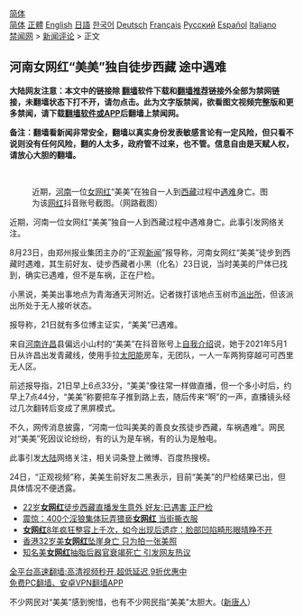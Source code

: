  <!-- 面包屑导航 --> <div class="breadcrumb"><!-- GTranslate: https://gtranslate.io/ -->  <div class="switcher notranslate">  <div class="selected">  <a href="#" onclick="return false;"> 简体</a>  </div>  <div class="option">  <a href="https://www.bannedbook.org" onclick="doGTranslate('zh-CN|zh-CN');jQuery('div.switcher div.selected a').html(jQuery(this).html());return false;" title="简体中文" class="nturl selected"> 简体</a>  <a href="https://www.bannedbook.org/zh-tw/" onclick="doGTranslate('zh-CN|zh-TW');jQuery('div.switcher div.selected a').html(jQuery(this).html());return false;" title="繁體中文" class="nturl"> 正體</a>  <a href="https://www.bannedbook.org/en/" onclick="doGTranslate('zh-CN|en');jQuery('div.switcher div.selected a').html(jQuery(this).html());return false;" title="English" class="nturl"> English</a>  <a href="https://www.bannedbook.org/ja/" onclick="doGTranslate('zh-CN|ja');jQuery('div.switcher div.selected a').html(jQuery(this).html());return false;" title="日本語" class="nturl"> 日語</a>  <a href="https://www.bannedbook.org/ko/" onclick="doGTranslate('zh-CN|ko');jQuery('div.switcher div.selected a').html(jQuery(this).html());return false;" title="한국어" class="nturl"> 한국어</a>  <a href="https://www.bannedbook.org/de/" onclick="doGTranslate('zh-CN|de');jQuery('div.switcher div.selected a').html(jQuery(this).html());return false;" title="Deutsch" class="nturl"> Deutsch</a>  <a href="https://www.bannedbook.org/fr/" onclick="doGTranslate('zh-CN|fr');jQuery('div.switcher div.selected a').html(jQuery(this).html());return false;" title="Français" class="nturl"> Français</a>  <a href="https://www.bannedbook.org/ru/" onclick="doGTranslate('zh-CN|ru');jQuery('div.switcher div.selected a').html(jQuery(this).html());return false;" title="Русский" class="nturl"> Русский</a>  <a href="https://www.bannedbook.org/es/" onclick="doGTranslate('zh-CN|es');jQuery('div.switcher div.selected a').html(jQuery(this).html());return false;" title="Español" class="nturl"> Español</a>  <a href="https://www.bannedbook.org/it/" onclick="doGTranslate('zh-CN|it');jQuery('div.switcher div.selected a').html(jQuery(this).html());return false;" title="Italiano" class="nturl"> Italiano</a>  </div>  </div>      <div class='breadcrumb-sub'><!-- Breadcrumb NavXT 6.3.0 --> <a href="https://www.bannedbook.org/" class="home">禁闻网</a> &gt; <a href="https://www.bannedbook.org/bnews/comments/" class="category">新闻评论</a> &gt; 正文</div></div><h2>河南女网红“美美”独自徒步西藏 途中遇难</h2> <p class="notice"><b>大陆网友注意：本文中的链接除 <a href="https://github.com/bannedbook/fanqiang" >翻墙</a>软件下载和<a href="https://github.com/killgcd/justmysocks/blob/master/README.md">翻墙推荐</a>链接外全部为禁网链接，未翻墙状态下打不开，请勿点击。此为文字版禁闻，欲看图文视频完整版和更多禁闻，请下载<a href="https://github.com/bannedbook/fanqiang">翻墙软件或APP</a>后翻墙上禁闻网。</p><p>备注：翻墙看新闻非常安全，翻墙以真实身份发表敏感言论有一定风险，但只看不说则没有任何风险，翻的人太多，政府管不过来，也不管。信息自由是天赋人权，请放心大胆的翻墙。</b></p>  <div class="entry"> <br /> <figure><a href="https://i2.wp.com/upload-images-bucket-v64rleca837do.s3.eu-west-1.amazonaws.com/wp-content/uploads/2021/08/25004735/e012f0c4be30bd6b5d67330a891fe7d8.jpeg?fit=585%2C407&#038;ssl=1" data-caption="近期，河南一位女网红“美美”在独自一人到西藏过程中遇难身亡。图为该网红抖音账号截图。（网路截图）"></a><figcaption class="wp-caption-text">近期，<a href="https://www.bannedbook.org/bnews/tag/%e6%b2%b3%e5%8d%97/" class="st_tag internal_tag" rel="tag" title="标签 河南 下的日志">河南</a>一位<a href="https://www.bannedbook.org/bnews/tag/%e5%a5%b3%e7%bd%91%e7%ba%a2/" class="st_tag internal_tag" rel="tag" title="标签 女网红 下的日志">女网红</a>“美美”在独自一人到<a href="https://www.bannedbook.org/bnews/tag/%e8%a5%bf%e8%97%8f/" class="st_tag internal_tag" rel="tag" title="标签 西藏 下的日志">西藏</a>过程中<a href="https://www.bannedbook.org/bnews/tag/%E9%81%87%E9%9A%BE/" class="st_tag internal_tag" rel="tag" title="标签 遇难 下的日志">遇难</a>身亡。图为该<a href="https://www.bannedbook.org/bnews/tag/%e7%bd%91%e7%ba%a2/" class="st_tag internal_tag" rel="tag" title="标签 网红 下的日志">网红</a>抖音账号截图。（网路截图）</figcaption></figure> <p>近期，河南一位女网红“美美”独自一人到西藏过程中遇难身亡。此事引发网络关注。</p> <p>8月23日，由郑州报业集团主办的“正观<span class='wp_keywordlink_affiliate'><a href="https://www.bannedbook.org/" title="新闻">新闻</a></span>”报导称，河南女网红“美美”徒步到西藏时遇难，其生前好友、徒步西藏者小黑（化名）23日说，当时美美的尸体已找到，确实已遇难，但不是车祸，正在尸检。</p>  <p>小黑说，美美出事地点为青海通天河附近。记者拨打该地点玉树市<a href="https://www.bannedbook.org/bnews/tag/%e6%b4%be%e5%87%ba%e6%89%80/" class="st_tag internal_tag" rel="tag" title="标签 派出所 下的日志">派出所</a>，但该派出所处于无人接听状态。</p> <p>报导称，21日就有多位博主证实，“美美”已遇难。</p>  <p>来自<a href="https://www.bannedbook.org/bnews/tag/%e6%b2%b3%e5%8d%97%e8%ae%b8%e6%98%8c/" class="st_tag internal_tag" rel="tag" title="标签 河南许昌 下的日志">河南许昌</a>县偏远小山村的“美美”在抖音账号上<a href="https://www.bannedbook.org/bnews/tag/%E8%87%AA%E6%88%91%E4%BB%8B%E7%BB%8D/" class="st_tag internal_tag" rel="tag" title="标签 自我介绍 下的日志">自我介绍</a>说，她于2021年5月1日从许昌出发青藏线，使用手拉<a href="https://www.bannedbook.org/bnews/tag/%e5%a4%aa%e9%98%b3%e8%83%bd/" class="st_tag internal_tag" rel="tag" title="标签 太阳能 下的日志">太阳能</a>房车，无团队，一人一车两狗穿越可可西里无人区。</p> <p>前述报导指，21日早上6点33分，“美美”像往常一样做直播，但一个多小时后，约早上7点44分，“美美”称要把车子推到路上去，随后传来“啊”的一声，直播镜头经过几次翻转后变成了黑屏模式。</p>  <p>不久，网传消息披露，“河南一位叫美美的善良女孩徒步西藏，车祸遇难”。网民对“美美”死因议论纷纷，有的认为是车祸，有的认为是触电。</p> <p>此事引发<span class='wp_keywordlink_affiliate'><a href="https://www.bannedbook.org/" title="大陆" target="_blank">大陆</a></span>网络关注，相关词条登上微博、百度热搜榜。</p>  <p>24日，“正观视频”称，美美生前好友二黑表示，目前“美美”的尸检结果已出，但具体情况不便透露。</p> <ul class='op-related-articles' title='相关阅读'> <li><a href='https://www.bannedbook.org/bnews/baitai/20210824/1612281.html' target='_blank'>22岁<b>女网红</b>徒步西藏直播发生意外 好友:已遇害 正尸检</a></li> <li><a href='https://www.bannedbook.org/bnews/worldnews/20210819/1608849.html' target='_blank'>震惊：400个淫狼集体玩弄猥亵<b>女网红</b> 当街撕衣服</a></li> <li><a href='https://www.bannedbook.org/bnews/yule/20210731/1597459.html' target='_blank'><b>女网红</b>8年疯狂整容上千次，如今出现后遗症：脸部凹陷畸形眼晴睁不开</a></li> <li><a href='https://www.bannedbook.org/bnews/baitai/20210718/1589523.html' target='_blank'>香港32岁美<b>女网红</b>坠崖身亡 只为拍一张美照</a></li> <li><a href='https://www.bannedbook.org/bnews/cnnews/20210715/1587296.html' target='_blank'>知名美<b>女网红</b>抽脂后器官衰竭死亡 引发网友热议</a></li> </ul> <p class="texttj"> <a href="https://github.com/bannedbook/fanqiang/wiki/V2ray%E6%9C%BA%E5%9C%BA" target="_blank">全平台高速翻墙:高清视频秒开,超低延迟,9折优惠中</a><br/> <a href="https://github.com/bannedbook/fanqiang/wiki/%E7%A6%81%E9%97%BB%E7%BD%91%E5%AE%89%E5%8D%93%E7%BF%BB%E5%A2%99%E6%96%B0%E9%97%BBAPP" target="_blank">免费PC翻墙、安卓VPN翻墙APP</a></p><p>不少网民对“美美”感到惋惜，也有不少网民指“美美”太胆大。(<span class='wp_keywordlink_affiliate'><a href="https://www.ntdtv.com/" title="新唐人">新唐人</a></span>）</p><a name='sharetosocial'></a>  <div style="margin-bottom:5px;padding-bottom:5px;clear:both"> <div id="archive-pix-1" class="banner-ads"> <!-- AuctionX Display platform tag START --> <div id="26318x728x90x621x_ADSLOT2" clicktrack="%%CLICK_URL_ESC%%"></div> <!-- AuctionX Display platform tag END --> </div> <div id="archive-pix-2" class="banner-ads"> <!-- AuctionX Display platform tag START --> <div id="26315x300x250x621x_ADSLOT2" clicktrack="%%CLICK_URL_ESC%%"></div> <!-- AuctionX Display platform tag END --> </div> </div>  <div id="archive-pix-1" class="banner-ads"> <!-- AuctionX Display platform tag START --> <div id="26318x728x90x621x_ADSLOT3" clicktrack="%%CLICK_URL_ESC%%"></div> <!-- AuctionX Display platform tag END --> </div> </div><!--END ENTRY--> 